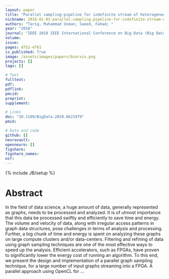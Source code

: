 ```yaml
---
layout: paper
title: "Parallel sampling-pipeline for indefinite stream of heterogeneous graphs using OpenCL for FPGAs"
nickname: 2018-01-01-parallel-sampling-pipeline-for-indefinite-stream-of-heterogeneous-graphs-using-opencl-for-fpgas
authors: "Tariq, Muhammad Usman; Saeed, Fahad; "
year: "2018"
journal: "IEEE 2018 IEEE International Conference on Big Data (Big Data)"
volume: 
issue:
pages: 4752-4761
is_published: True
image: /assets/images/papers/biorxiv.png
projects: []
tags: []

# Text
fulltext:
pdf:
pdflink:
pmcid:
preprint: 
supplement:

# Links
doi: "10.1109/BigData.2018.8621979"
pmid:

# Data and code
github: []
neurovault:
openneuro: []
figshare:
figshare_names:
osf:
---
```

{% include JB/setup %}

# Abstract

In the field of data science, a huge amount of data, generally represented as graphs, needs to be processed and analyzed. It is of utmost importance that this data be processed swiftly and efficiently to save time and energy. The volume and velocity of data, along with irregular access patterns in graph data structures, pose challenges in terms of analysis and processing. Further, a big chunk of time and energy is spent on analyzing these graphs on large compute clusters and/or data-centers. Filtering and refining of data using graph sampling techniques are one of the most effective ways to speed up the analysis. Efficient accelerators, such as FPGAs, have proven to significantly lower the energy cost of running an algorithm. To this end, we present the design and implementation of a parallel graph sampling technique, for a large number of input graphs streaming into a FPGA. A parallel approach using OpenCL for …
